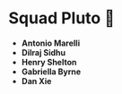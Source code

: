 # Squad Pluto 🌌

- **Antonio Marelli**
- **Dilraj Sidhu**
- **Henry Shelton**
- **Gabriella Byrne**
- **Dan Xie**

